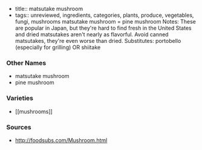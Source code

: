 - title:: matsutake mushroom
- tags:: unreviewed, ingredients, categories, plants, produce, vegetables, fungi, mushrooms
matsutake mushroom = pine mushroom Notes: These are popular in Japan, but they're hard to find fresh in the United States and dried matsutakes aren't nearly as flavorful. Avoid canned matsutakes, they're even worse than dried. Substitutes: portobello (especially for grilling) OR shiitake

### Other Names

* matsutake mushroom
* pine mushroom

### Varieties

* [[mushrooms]]

### Sources
* http://foodsubs.com/Mushroom.html
